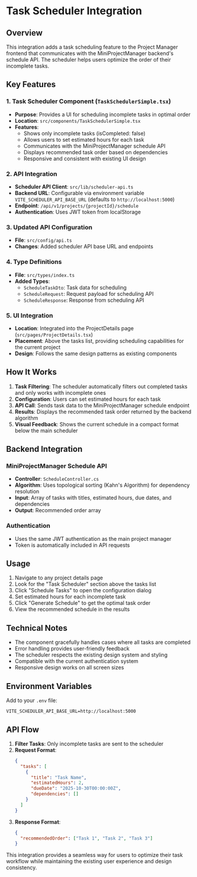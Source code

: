 # Task Scheduler Integration

## Overview
This integration adds a task scheduling feature to the Project Manager frontend that communicates with the MiniProjectManager backend's schedule API. The scheduler helps users optimize the order of their incomplete tasks.

## Key Features

### 1. Task Scheduler Component (`TaskSchedulerSimple.tsx`)
- **Purpose**: Provides a UI for scheduling incomplete tasks in optimal order
- **Location**: `src/components/TaskSchedulerSimple.tsx`
- **Features**:
  - Shows only incomplete tasks (isCompleted: false)
  - Allows users to set estimated hours for each task
  - Communicates with the MiniProjectManager schedule API
  - Displays recommended task order based on dependencies
  - Responsive and consistent with existing UI design

### 2. API Integration
- **Scheduler API Client**: `src/lib/scheduler-api.ts`
- **Backend URL**: Configurable via environment variable `VITE_SCHEDULER_API_BASE_URL` (defaults to `http://localhost:5000`)
- **Endpoint**: `/api/v1/projects/{projectId}/schedule`
- **Authentication**: Uses JWT token from localStorage

### 3. Updated API Configuration
- **File**: `src/config/api.ts`
- **Changes**: Added scheduler API base URL and endpoints

### 4. Type Definitions
- **File**: `src/types/index.ts`
- **Added Types**:
  - `ScheduleTaskDto`: Task data for scheduling
  - `ScheduleRequest`: Request payload for scheduling API
  - `ScheduleResponse`: Response from scheduling API

### 5. UI Integration
- **Location**: Integrated into the ProjectDetails page (`src/pages/ProjectDetails.tsx`)
- **Placement**: Above the tasks list, providing scheduling capabilities for the current project
- **Design**: Follows the same design patterns as existing components

## How It Works

1. **Task Filtering**: The scheduler automatically filters out completed tasks and only works with incomplete ones
2. **Configuration**: Users can set estimated hours for each task
3. **API Call**: Sends task data to the MiniProjectManager schedule endpoint
4. **Results**: Displays the recommended task order returned by the backend algorithm
5. **Visual Feedback**: Shows the current schedule in a compact format below the main scheduler

## Backend Integration

### MiniProjectManager Schedule API
- **Controller**: `ScheduleController.cs`
- **Algorithm**: Uses topological sorting (Kahn's Algorithm) for dependency resolution
- **Input**: Array of tasks with titles, estimated hours, due dates, and dependencies
- **Output**: Recommended order array

### Authentication
- Uses the same JWT authentication as the main project manager
- Token is automatically included in API requests

## Usage

1. Navigate to any project details page
2. Look for the "Task Scheduler" section above the tasks list
3. Click "Schedule Tasks" to open the configuration dialog
4. Set estimated hours for each incomplete task
5. Click "Generate Schedule" to get the optimal task order
6. View the recommended schedule in the results

## Technical Notes

- The component gracefully handles cases where all tasks are completed
- Error handling provides user-friendly feedback
- The scheduler respects the existing design system and styling
- Compatible with the current authentication system
- Responsive design works on all screen sizes

## Environment Variables

Add to your `.env` file:
```
VITE_SCHEDULER_API_BASE_URL=http://localhost:5000
```

## API Flow

1. **Filter Tasks**: Only incomplete tasks are sent to the scheduler
2. **Request Format**:
   ```json
   {
     "tasks": [
       {
         "title": "Task Name",
         "estimatedHours": 2,
         "dueDate": "2025-10-30T00:00:00Z",
         "dependencies": []
       }
     ]
   }
   ```
3. **Response Format**:
   ```json
   {
     "recommendedOrder": ["Task 1", "Task 2", "Task 3"]
   }
   ```

This integration provides a seamless way for users to optimize their task workflow while maintaining the existing user experience and design consistency.
